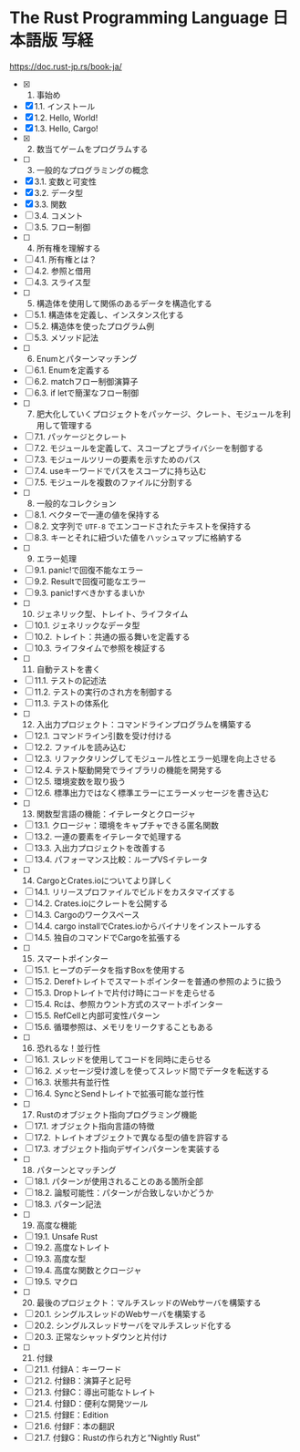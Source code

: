 The Rust Programming Language 日本語版 写経
===

https://doc.rust-jp.rs/book-ja/


- [x] 1. 事始め
- [x] 1.1. インストール
- [x] 1.2. Hello, World!
- [x] 1.3. Hello, Cargo!
- [x] 2. 数当てゲームをプログラムする
- [ ] 3. 一般的なプログラミングの概念
- [x] 3.1. 変数と可変性
- [x] 3.2. データ型
- [x] 3.3. 関数
- [ ] 3.4. コメント
- [ ] 3.5. フロー制御
- [ ] 4. 所有権を理解する
- [ ] 4.1. 所有権とは？
- [ ] 4.2. 参照と借用
- [ ] 4.3. スライス型
- [ ] 5. 構造体を使用して関係のあるデータを構造化する
- [ ] 5.1. 構造体を定義し、インスタンス化する
- [ ] 5.2. 構造体を使ったプログラム例
- [ ] 5.3. メソッド記法
- [ ] 6. Enumとパターンマッチング
- [ ] 6.1. Enumを定義する
- [ ] 6.2. matchフロー制御演算子
- [ ] 6.3. if letで簡潔なフロー制御
- [ ] 7. 肥大化していくプロジェクトをパッケージ、クレート、モジュールを利用して管理する
- [ ] 7.1. パッケージとクレート
- [ ] 7.2. モジュールを定義して、スコープとプライバシーを制御する
- [ ] 7.3. モジュールツリーの要素を示すためのパス
- [ ] 7.4. useキーワードでパスをスコープに持ち込む
- [ ] 7.5. モジュールを複数のファイルに分割する
- [ ] 8. 一般的なコレクション
- [ ] 8.1. ベクターで一連の値を保持する
- [ ] 8.2. 文字列で `UTF-8` でエンコードされたテキストを保持する
- [ ] 8.3. キーとそれに紐づいた値をハッシュマップに格納する
- [ ] 9. エラー処理
- [ ] 9.1. panic!で回復不能なエラー
- [ ] 9.2. Resultで回復可能なエラー
- [ ] 9.3. panic!すべきかするまいか
- [ ] 10. ジェネリック型、トレイト、ライフタイム
- [ ] 10.1. ジェネリックなデータ型
- [ ] 10.2. トレイト：共通の振る舞いを定義する
- [ ] 10.3. ライフタイムで参照を検証する
- [ ] 11. 自動テストを書く
- [ ] 11.1. テストの記述法
- [ ] 11.2. テストの実行のされ方を制御する
- [ ] 11.3. テストの体系化
- [ ] 12. 入出力プロジェクト：コマンドラインプログラムを構築する
- [ ] 12.1. コマンドライン引数を受け付ける
- [ ] 12.2. ファイルを読み込む
- [ ] 12.3. リファクタリングしてモジュール性とエラー処理を向上させる
- [ ] 12.4. テスト駆動開発でライブラリの機能を開発する
- [ ] 12.5. 環境変数を取り扱う
- [ ] 12.6. 標準出力ではなく標準エラーにエラーメッセージを書き込む
- [ ] 13. 関数型言語の機能：イテレータとクロージャ
- [ ] 13.1. クロージャ：環境をキャプチャできる匿名関数
- [ ] 13.2. 一連の要素をイテレータで処理する
- [ ] 13.3. 入出力プロジェクトを改善する
- [ ] 13.4. パフォーマンス比較：ループVSイテレータ
- [ ] 14. CargoとCrates.ioについてより詳しく
- [ ] 14.1. リリースプロファイルでビルドをカスタマイズする
- [ ] 14.2. Crates.ioにクレートを公開する
- [ ] 14.3. Cargoのワークスペース
- [ ] 14.4. cargo installでCrates.ioからバイナリをインストールする
- [ ] 14.5. 独自のコマンドでCargoを拡張する
- [ ] 15. スマートポインター
- [ ] 15.1. ヒープのデータを指すBox<T>を使用する
- [ ] 15.2. Derefトレイトでスマートポインターを普通の参照のように扱う
- [ ] 15.3. Dropトレイトで片付け時にコードを走らせる
- [ ] 15.4. Rc<T>は、参照カウント方式のスマートポインター
- [ ] 15.5. RefCell<T>と内部可変性パターン
- [ ] 15.6. 循環参照は、メモリをリークすることもある
- [ ] 16. 恐れるな！並行性
- [ ] 16.1. スレッドを使用してコードを同時に走らせる
- [ ] 16.2. メッセージ受け渡しを使ってスレッド間でデータを転送する
- [ ] 16.3. 状態共有並行性
- [ ] 16.4. SyncとSendトレイトで拡張可能な並行性
- [ ] 17. Rustのオブジェクト指向プログラミング機能
- [ ] 17.1. オブジェクト指向言語の特徴
- [ ] 17.2. トレイトオブジェクトで異なる型の値を許容する
- [ ] 17.3. オブジェクト指向デザインパターンを実装する
- [ ] 18. パターンとマッチング
- [ ] 18.1. パターンが使用されることのある箇所全部
- [ ] 18.2. 論駁可能性：パターンが合致しないかどうか
- [ ] 18.3. パターン記法
- [ ] 19. 高度な機能
- [ ] 19.1. Unsafe Rust
- [ ] 19.2. 高度なトレイト
- [ ] 19.3. 高度な型
- [ ] 19.4. 高度な関数とクロージャ
- [ ] 19.5. マクロ
- [ ] 20. 最後のプロジェクト：マルチスレッドのWebサーバを構築する
- [ ] 20.1. シングルスレッドのWebサーバを構築する
- [ ] 20.2. シングルスレッドサーバをマルチスレッド化する
- [ ] 20.3. 正常なシャットダウンと片付け
- [ ] 21. 付録
- [ ] 21.1. 付録A：キーワード
- [ ] 21.2. 付録B：演算子と記号
- [ ] 21.3. 付録C：導出可能なトレイト
- [ ] 21.4. 付録D：便利な開発ツール
- [ ] 21.5. 付録E：Edition
- [ ] 21.6. 付録F：本の翻訳
- [ ] 21.7. 付録G：Rustの作られ方と“Nightly Rust”
